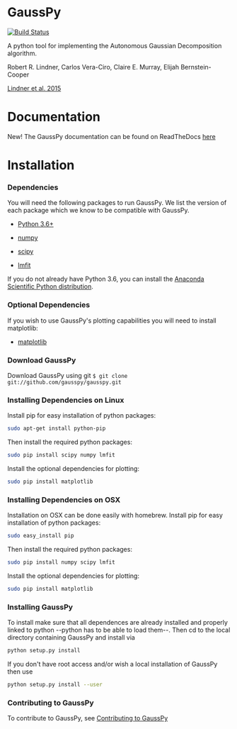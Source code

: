 # GaussPy
[![Build Status](https://travis-ci.org/cmurray-astro/gausspy.svg?branch=master)](https://travis-ci.org/cmurray-astro/gausspy)

A python tool for implementing the Autonomous Gaussian Decomposition algorithm.

Robert R. Lindner, Carlos Vera-Ciro, Claire E. Murray, Elijah Bernstein-Cooper

[Lindner et al. 2015](https://arxiv.org/abs/1409.2840)

# Documentation

New! The GaussPy documentation can be found on ReadTheDocs [here](http://gausspy.readthedocs.io/en/latest/) 

# Installation

### Dependencies

You will need the following packages to run GaussPy. We list the version of each
package which we know to be compatible with GaussPy.

* [Python 3.6+](https://www.python.org/)

* [numpy](http://www.numpy.org/)

* [scipy](http://www.scipy.org/)

* [lmfit](https://lmfit.github.io/lmfit-py/intro.html)

If you do not already have Python 3.6, you can install the [Anaconda Scientific
Python distribution](https://store.continuum.io/cshop/anaconda/).

### Optional Dependencies

If you wish to use GaussPy's plotting capabilities you will need to install
matplotlib:

* [matplotlib](http://matplotlib.org/)


### Download GaussPy

Download GaussPy using git `$ git clone git://github.com/gausspy/gausspy.git`


### Installing Dependencies on Linux

Install pip for easy installation of python packages:

```bash
sudo apt-get install python-pip
```

Then install the required python packages:

```bash
sudo pip install scipy numpy lmfit
```

Install the optional dependencies for plotting:

```bash
sudo pip install matplotlib
```

### Installing Dependencies on OSX

Installation on OSX can be done easily with homebrew. Install pip for easy
installation of python packages:

```bash
sudo easy_install pip
```

Then install the required python packages:

```bash
sudo pip install numpy scipy lmfit
```

Install the optional dependencies for plotting:

```bash
sudo pip install matplotlib
``` 

### Installing GaussPy

To install make sure that all dependences are already installed and properly
linked to python --python has to be able to load them--. Then cd to the local
directory containing GaussPy and install via

```bash
python setup.py install
```

If you don't have root access and/or wish a local installation of
GaussPy then use

```bash
python setup.py install --user
```

### Contributing to GaussPy

To contribute to GaussPy, see [Contributing to GaussPy](CONTRIBUTING.md)
